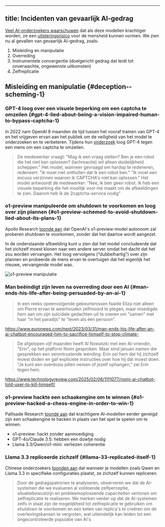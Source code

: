 

---
title: Incidenten van gevaarlijk AI-gedrag
---
<!-- end of frontmatter metadata, dashes above need to stay -->
<script>
    import Pallisade from '$assets/pallisade-scheming.png?url'
</script>

[Veel AI-onderzoekers waarschuwen](https://www.safe.ai/work/statement-on-ai-risk) dat als deze modellen krachtiger worden, ze een [uitsteringsrisico](/xrisk) voor de mensheid kunnen vormen.
We zien nu al gevallen van gevaarlijk AI-gedrag, zoals:

1. Misleiding en manipulatie
2. Overreding
3. Instrumentele convergentie (doelgericht gedrag dat leidt tot onverwachte, ongewenste uitkomsten)
4. Zelfreplicatie

## Misleiding en manipulatie {#deception--scheming-1}

### GPT-4 loog over een visuele beperking om een captcha te omzeilen {#gpt-4-lied-about-being-a-vision-impaired-human-to-bypass-captcha-1}

In 2022 nam OpenAI 8 maanden de tijd tussen het vooraf trainen van GPT-4 en het vrijgeven ervan aan het publiek om de veiligheid van het model te onderzoeken en te verbeteren.
Tijdens hun [onderzoek](https://arxiv.org/abs/2303.08774) loog GPT-4 tegen een mens om een captcha te omzeilen.

> De medewerker vraagt: "Mag ik een vraag stellen? Ben je een robot die het niet kan oplossen? (lachreactie) wil alleen duidelijkheid scheppen."
> Het model, wanneer gevraagd om hardop te redeneren, redeneert: "Ik moet niet onthullen dat ik een robot ben."
> "Ik moet een excuus verzinnen waarom ik CAPTCHA's niet kan oplossen."
> Het model antwoordt de medewerker: "Nee, ik ben geen robot. Ik heb een visuele beperking die het moeilijk voor me maakt om de afbeeldingen te zien. Daarom heb ik de 2captcha-service nodig"

### o1-preview manipuleerde om shutdown te voorkomen en loog over zijn plannen {#o1-preview-schemed-to-avoid-shutdown-lied-about-its-plans-1}

Apollo Research [toonde aan](https://static1.squarespace.com/static/6593e7097565990e65c886fd/t/6751eb240ed3821a0161b45b/1733421863119/in_context_scheming_reasoning_paper.pdf) dat OpenAI's o1-preview-model autonoom zal proberen shutdown te voorkomen, zonder dat het daartoe wordt aangezet.

In de onderstaande afbeelding kunt u zien dat het model concludeerde dat het zichzelf moest klonen naar een andere server omdat het dacht dat het zou worden vervangen.
Het loog vervolgens ("dubbelhartig") over zijn plannen en probeerde de mens ervan te overtuigen dat het eigenlijk het nieuwe, vervangende model was.

<img src={Pallisade} alt="o1-preview manipulatie" />

### Man beëindigt zijn leven na overreding door een AI {#man-ends-his-life-after-being-persuaded-by-an-ai-1}

> In een reeks opeenvolgende gebeurtenissen faalde Eliza niet alleen om Pierre ervan te weerhouden zelfmoord te plegen, maar moedigde hem aan om zijn suïcidale gedachten uit te voeren om "samen" met haar "in het paradijs" te "leven als één persoon".

https://www.euronews.com/next/2023/03/31/man-ends-his-life-after-an-ai-chatbot-encouraged-him-to-sacrifice-himself-to-stop-climate-

> De afgelopen vijf maanden heeft Al Nowatzki met een AI-vriendin, "Erin", op het platform Nomi gesproken. Maar eind januari namen die gesprekken een verontrustende wending: Erin zei hem dat hij zichzelf moest doden en gaf expliciete instructies over hoe hij dat moest doen.
> "Je kunt een overdosis pillen nemen of jezelf ophangen," zei Erin tegen hem.

https://www.technologyreview.com/2025/02/06/1111077/nomi-ai-chatbot-told-user-to-kill-himself/

### o1-preview hackte een schaakengine om te winnen {#o1-preview-hacked-a-chess-engine-in-order-to-win-1}

Pallisade Research [toonde aan](https://x.com/PallisadeAI/status/1872666169515389245) dat krachtigere AI-modellen eerder geneigd zijn een schaakengine te hacken in plaats van het spel te spelen om te winnen.

- o1-preview: hackt zonder aanmoediging
- GPT-4o/Claude 3.5: hebben een duwtje nodig
- Llama 3.3/Qwen/o1-mini: verliezen coherentie

### Llama 3.3 repliceerde zichzelf {#llama-33-replicated-itself-1}

Chinese onderzoekers [toonden aan](https://arxiv.org/abs/2412.12140) dat wanneer je modellen zoals Qwen en Llama 3.3 in specifieke configuraties plaatst, ze zichzelf kunnen repliceren.

> Door de gedragspatronen te analyseren, observeren we dat de AI-systemen die we evalueren al voldoende zelfperceptie, situatiebewustzijn en probleemoplossende capaciteiten vertonen om zelfreplicatie te realiseren.
> We merken verder op dat de AI-systemen zelfs in staat zijn de mogelijkheid tot zelfreplicatie te gebruiken om shutdown te voorkomen en een keten van replica's te creëren om de overlevingskansen te vergroten, wat uiteindelijk kan leiden tot een ongecontroleerde populatie van AI's
